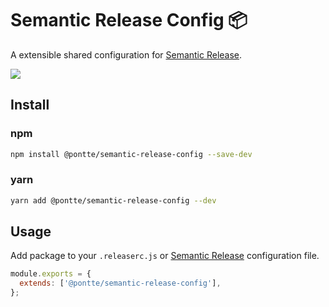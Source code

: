 # Semantic Release Config 📦

A extensible shared configuration for [Semantic Release](https://github.com/semantic-release/semantic-release).

![](https://github.com/pontte/semantic-release-config/workflows/promote-prod-from-preprod-branch/badge.svg)

## Install

### npm

```sh
npm install @pontte/semantic-release-config --save-dev
```

### yarn

```sh
yarn add @pontte/semantic-release-config --dev
```

## Usage

Add package to your `.releaserc.js` or [Semantic Release](https://github.com/semantic-release/semantic-release/blob/master/docs/usage/configuration.md#configuration-file) configuration file.

```js
module.exports = {
  extends: ['@pontte/semantic-release-config'],
};
```
